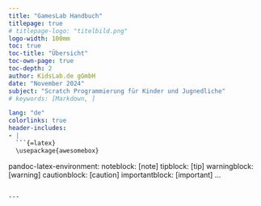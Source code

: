```yaml
---
title: "GamesLab Handbuch"
titlepage: true
# titlepage-logo: "titelbild.png"
logo-width: 100mm
toc: true
toc-title: "Übersicht"
toc-own-page: true
toc-depth: 2
author: KidsLab.de gGmbH
date: "November 2024"
subject: "Scratch Programmierung für Kinder und Jugnedliche"
# keywords: [Markdown, ]

lang: "de"
colorlinks: true
header-includes:
- |
  ```{=latex}
  \usepackage{awesomebox}
  ```
pandoc-latex-environment:
  noteblock: [note]
  tipblock: [tip]
  warningblock: [warning]
  cautionblock: [caution]
  importantblock: [important]
...
```

---